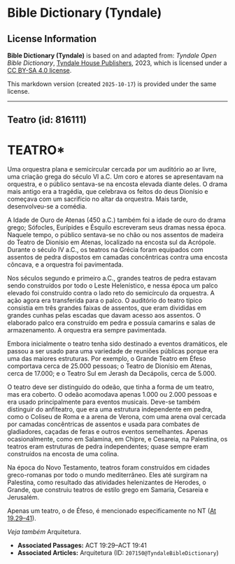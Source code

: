 # Bible Dictionary (Tyndale)

## License Information

**Bible Dictionary (Tyndale)** is based on and adapted from: _Tyndale Open Bible Dictionary_, [Tyndale House Publishers](https://tyndaleopenresources.com/), 2023, which is licensed under a [CC BY-SA 4.0 license](https://creativecommons.org/licenses/by-sa/4.0/legalcode.en).

This markdown version (created `2025-10-17`) is provided under the same license.



--------------------------------

## Teatro (id: 816111)

TEATRO\*
========

Uma orquestra plana e semicircular cercada por um auditório ao ar livre, uma criação grega do século VI a.C. Um coro e atores se apresentavam na orquestra, e o público sentava\-se na encosta elevada diante deles. O drama mais antigo era a tragédia, que celebrava os feitos do deus Dionísio e começava com um sacrifício no altar da orquestra. Mais tarde, desenvolveu\-se a comédia.

A Idade de Ouro de Atenas (450 a.C.) também foi a idade de ouro do drama grego; Sófocles, Eurípides e Ésquilo escreveram seus dramas nessa época. Naquele tempo, o público sentava\-se no chão ou nos assentos de madeira do Teatro de Dionísio em Atenas, localizado na encosta sul da Acrópole. Durante o século IV a.C., os teatros na Grécia foram equipados com assentos de pedra dispostos em camadas concêntricas contra uma encosta côncava, e a orquestra foi pavimentada.

Nos séculos segundo e primeiro a.C., grandes teatros de pedra estavam sendo construídos por todo o Leste Helenístico, e nessa época um palco elevado foi construído contra o lado reto do semicírculo da orquestra. A ação agora era transferida para o palco. O auditório do teatro típico consistia em três grandes faixas de assentos, que eram divididas em grandes cunhas pelas escadas que davam acesso aos assentos. O elaborado palco era construído em pedra e possuía camarins e salas de armazenamento. A orquestra era sempre pavimentada.

Embora inicialmente o teatro tenha sido destinado a eventos dramáticos, ele passou a ser usado para uma variedade de reuniões públicas porque era uma das maiores estruturas. Por exemplo, o Grande Teatro em Éfeso comportava cerca de 25\.000 pessoas; o Teatro de Dionísio em Atenas, cerca de 17\.000; e o Teatro Sul em Jerash da Decápolis, cerca de 5\.000\.

O teatro deve ser distinguido do odeão, que tinha a forma de um teatro, mas era coberto. O odeão acomodava apenas 1\.000 ou 2\.000 pessoas e era usado principalmente para eventos musicais. Deve\-se também distinguir do anfiteatro, que era uma estrutura independente em pedra, como o Coliseu de Roma e a arena de Verona, com uma arena oval cercada por camadas concêntricas de assentos e usada para combates de gladiadores, caçadas de feras e outros eventos semelhantes. Apenas ocasionalmente, como em Salamina, em Chipre, e Cesareia, na Palestina, os teatros eram estruturas de pedra independentes; quase sempre eram construídos na encosta de uma colina.

Na época do Novo Testamento, teatros foram construídos em cidades greco\-romanas por todo o mundo mediterrâneo. Eles até surgiram na Palestina, como resultado das atividades helenizantes de Herodes, o Grande, que construiu teatros de estilo grego em Samaria, Cesareia e Jerusalém.

Apenas um teatro, o de Éfeso, é mencionado especificamente no NT ([At 19\.29–41](https://ref.ly/Acts19:29-Acts19:41)).

*Veja também* Arquitetura.

* **Associated Passages:** ACT 19:29–ACT 19:41
* **Associated Articles:** Arquitetura (ID: `207150@TyndaleBibleDictionary`)

